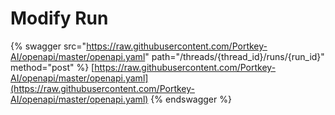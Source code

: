# Modify Run

{% swagger src="https://raw.githubusercontent.com/Portkey-AI/openapi/master/openapi.yaml" path="/threads/{thread_id}/runs/{run_id}" method="post" %}
[https://raw.githubusercontent.com/Portkey-AI/openapi/master/openapi.yaml](https://raw.githubusercontent.com/Portkey-AI/openapi/master/openapi.yaml)
{% endswagger %}
